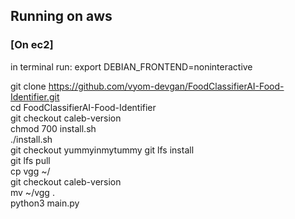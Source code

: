 ## Running on aws

### [On ec2]

in terminal run: export DEBIAN_FRONTEND=noninteractive


git clone https://github.com/vyom-devgan/FoodClassifierAI-Food-Identifier.git  
cd FoodClassifierAI-Food-Identifier  
git checkout caleb-version  
chmod 700 install.sh  
./install.sh  
git checkout yummyinmytummy
git lfs install  
git lfs pull  
cp vgg ~/  
git checkout caleb-version  
mv ~/vgg .  
python3 main.py
